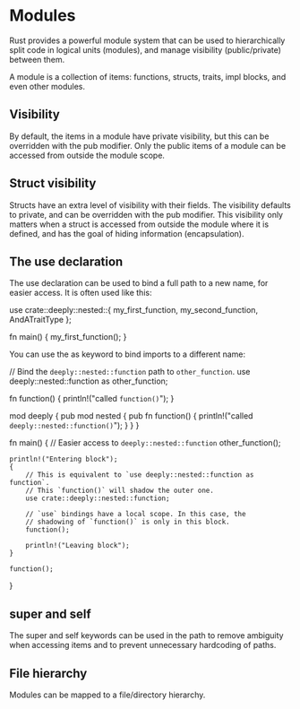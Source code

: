 # Modules

Rust provides a powerful module system that can be used to hierarchically split code in logical units (modules), and manage visibility (public/private) between them.

A module is a collection of items: functions, structs, traits, impl blocks, and even other modules.

## Visibility

By default, the items in a module have private visibility, but this can be overridden with the pub modifier. Only the public items of a module can be accessed from outside the module scope.

## Struct visibility

Structs have an extra level of visibility with their fields. The visibility defaults to private, and can be overridden with the pub modifier. This visibility only matters when a struct is accessed from outside the module where it is defined, and has the goal of hiding information (encapsulation).

## The use declaration

The use declaration can be used to bind a full path to a new name, for easier access. It is often used like this:

use crate::deeply::nested::{
my_first_function,
my_second_function,
AndATraitType
};

fn main() {
my_first_function();
}

You can use the as keyword to bind imports to a different name:

// Bind the `deeply::nested::function` path to `other_function`.
use deeply::nested::function as other_function;

fn function() {
println!("called `function()`");
}

mod deeply {
pub mod nested {
pub fn function() {
println!("called `deeply::nested::function()`");
}
}
}

fn main() {
// Easier access to `deeply::nested::function`
other_function();

    println!("Entering block");
    {
        // This is equivalent to `use deeply::nested::function as function`.
        // This `function()` will shadow the outer one.
        use crate::deeply::nested::function;

        // `use` bindings have a local scope. In this case, the
        // shadowing of `function()` is only in this block.
        function();

        println!("Leaving block");
    }

    function();

}

## super and self

The super and self keywords can be used in the path to remove ambiguity when accessing items and to prevent unnecessary hardcoding of paths.

## File hierarchy

Modules can be mapped to a file/directory hierarchy.
